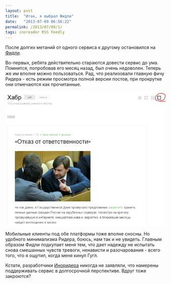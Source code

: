 ```yaml
---
layout: post
title:  "Итак, я выбрал Фидли"
date:   "2013-07-09 06:56:22"
permalink: /2013/07/09/1/
tags: inoreader RSS Feedly
---
```


После долгих метаний от одного сервиса к другому остановился на
[Фидли](http://cloud.feedly.com/).

Во-первых, ребята действительно стараются довести сервис до
ума. Помнится, попробовав его месяц назад, был очень недоволен. Теперь
же им вполне можно пользоваться. Рад, что реализовали главную фичу
Ридера - есть режим просмотра полной версии постов, при прокрутке они
отмечаются как прочитанные.

![feedly](/assets/static/feedly.png)

Мобильные клиенты под обе платформы тоже вполне сносны. Но удобного
минимализма Ридера, боюсь, нам так и не увидеть.  Главным образом
Фидли подкупает меня тем, что дает надежду не испытать снова смешанных
чувств тревоги, ненависти и разочарования - всего того, что я ощутил,
когда меня кинул Гугл.

Кстати, разработчики [Иноридера](https://www.inoreader.com/) никогда
не заявляли, что намерены поддерживать сервис в долгосрочной
перспективе. Вдруг тоже закроются?
